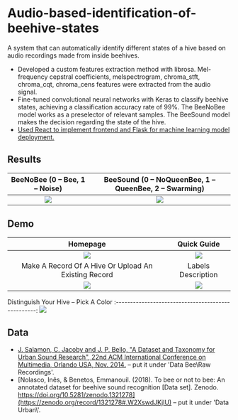 # Audio-based-identification-of-beehive-states
A system that can automatically identify different states of a hive based on audio recordings made from inside beehives.
*	Developed a custom features extraction method with librosa. Mel-frequency cepstral coefficients, melspectrogram, chroma_stft, chroma_cqt, chroma_cens features were extracted from the audio signal.
*	Fine-tuned convolutional neural networks with Keras to classify beehive states, achieving a classification accuracy rate of 99%. The BeeNoBee model works as a preselector of relevant samples. The BeeSound model makes the decision regarding the state of the hive.
*	[Used React to implement frontend and Flask for machine learning model deployment.](https://github.com/MiracleIsHere/Beehive-states-identification-system)
## Results
BeeNoBee (0 – Bee, 1 – Noise)|BeeSound (0 – NoQueenBee, 1 – QueenBee, 2 – Swarming)
:-------------------------:|:-------------------------:
![](https://imgur.com/03i9re0.png) | ![](https://imgur.com/9yCMkse.png)
## Demo
Homepage|Quick Guide
:-------------------------:|:-------------------------:
![](https://imgur.com/DmLz7xJ.png) | ![](https://imgur.com/KLhQFoX.png)
Make A Record Of A Hive Or Upload An Existing Record|Labels Description
![](https://imgur.com/U5Mmjjw.png) | ![](https://imgur.com/pjZzshO.png)

Distinguish Your Hive – Pick A Color
:--------------------------------------------------:
![](https://imgur.com/zEWLGw6.png)
## Data
*	[J. Salamon, C. Jacoby and J. P. Bello, "A Dataset and Taxonomy for Urban Sound Research", 22nd ACM International Conference on Multimedia, Orlando USA, Nov. 2014.](https://urbansounddataset.weebly.com/) – put it under 'Data Bee\\Raw Recordings'.
*	[Nolasco, Inês, & Benetos, Emmanouil. (2018). To bee or not to bee: An annotated dataset for beehive sound recognition [Data set]. Zenodo. https://doi.org/10.5281/zenodo.1321278](https://zenodo.org/record/1321278#.W2XswdJKjIU) – put it under 'Data Urban\\'.

